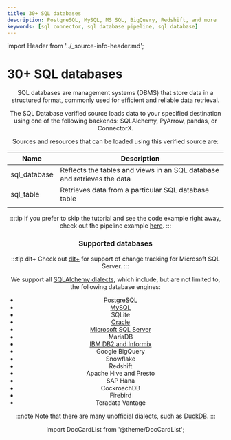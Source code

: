 ```yaml
---
title: 30+ SQL databases
description: PostgreSQL, MySQL, MS SQL, BigQuery, Redshift, and more
keywords: [sql connector, sql database pipeline, sql database]
---
```

import Header from '../_source-info-header.md';

# 30+ SQL databases

<Header/>

SQL databases are management systems (DBMS) that store data in a structured format, commonly used for efficient and reliable data retrieval.

The SQL Database verified source loads data to your specified destination using one of the following backends: SQLAlchemy, PyArrow, pandas, or ConnectorX.

Sources and resources that can be loaded using this verified source are:

| Name         | Description                                                          |
| ------------ | -------------------------------------------------------------------- |
| sql_database | Reflects the tables and views in an SQL database and retrieves the data |
| sql_table    | Retrieves data from a particular SQL database table                  |
|              |                                                                      |

:::tip
If you prefer to skip the tutorial and see the code example right away, check out the pipeline example [here](https://github.com/dlt-hub/verified-sources/blob/master/sources/sql_database_pipeline.py).
:::

### Supported databases

:::tip dlt+
Check out [dlt+](../../../plus/ecosystem/ms-sql.md) for support of change tracking for Microsoft SQL Server.
:::

We support all [SQLAlchemy dialects](https://docs.sqlalchemy.org/en/20/dialects/), which include, but are not limited to, the following database engines:


* [PostgreSQL](./troubleshooting#postgres--mssql)
* [MySQL](./troubleshooting#mysql)
* SQLite
* [Oracle](./troubleshooting#oracle)
* [Microsoft SQL Server](./troubleshooting#postgres--mssql)
* MariaDB
* [IBM DB2 and Informix](./troubleshooting#db2)
* Google BigQuery
* Snowflake
* Redshift
* Apache Hive and Presto
* SAP Hana
* CockroachDB
* Firebird
* Teradata Vantage

:::note
Note that there are many unofficial dialects, such as [DuckDB](https://duckdb.org/).
:::

import DocCardList from '@theme/DocCardList';

<DocCardList />